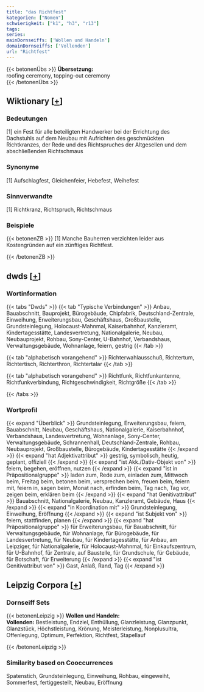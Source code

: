 ```yaml
---
title: "das Richtfest"
kategorien: ["Nomen"]
schwierigkeit: ["k1", "h3", "r13"]
tags:
series:
mainDornseiffs: ['Wollen und Handeln']
domainDornseiffs: ['Vollenden']
url: "Richtfest"
---
```


{{< betonenÜbs >}}
**Übersetzung:**  
roofing ceremony, topping-out ceremony  
{{< /betonenÜbs >}}

## Wiktionary [[+](https://de.wiktionary.org/wiki/Richtfest)]

### Bedeutungen
[1] ein Fest für alle beteiligten Handwerker bei der Errichtung des Dachstuhls auf dem Neubau mit Aufrichten des geschmückten Richtkranzes, der Rede und des Richtspruches der Altgesellen und dem abschließenden Richtschmaus  

### Synonyme
[1] Aufschlagfest, Gleichenfeier, Hebefest, Weihefest  

### Sinnverwandte
[1] Richtkranz, Richtspruch, Richtschmaus  

### Beispiele
{{< betonenZB >}}
[1] Manche Bauherren verzichten leider aus Kostengründen auf ein zünftiges Richtfest.  

{{< /betonenZB >}}


## dwds [[+](https://www.dwds.de/wb/Richtfest)]

### Wortinformation
{{< tabs "Dwds" >}}
{{< tab "Typische Verbindungen" >}}
Anbau, Bauabschnitt, Bauprojekt, Bürogebäude, Chipfabrik, Deutschland-Zentrale, Einweihung, Erweiterungsbau, Geschäftshaus, Großbaustelle, Grundsteinlegung, Holocaust-Mahnmal, Kaiserbahnhof, Kanzleramt, Kindertagesstätte, Landesvertretung, Nationalgalerie, Neubau, Neubauprojekt, Rohbau, Sony-Center, U-Bahnhof, Verbandshaus, Verwaltungsgebäude, Wohnanlage, feiern, gestrig
{{< /tab >}}

{{< tab "alphabetisch vorangehend" >}}
Richterwahlausschuß, Richtertum, Richtertisch, Richterthron, Richtertalar
{{< /tab >}}

{{< tab "alphabetisch vorangehend" >}}
Richtfunk, Richtfunkantenne, Richtfunkverbindung, Richtgeschwindigkeit, Richtgröße
{{< /tab >}}

{{< /tabs >}}

### Wortprofil
{{< expand "Überblick" >}} Grundsteinlegung, Erweiterungsbau, feiern, Bauabschnitt, Neubau, Geschäftshaus, Nationalgalerie, Kaiserbahnhof, Verbandshaus, Landesvertretung, Wohnanlage, Sony-Center, Verwaltungsgebäude, Schrannenhall, Deutschland-Zentrale, Rohbau, Neubauprojekt, Großbaustelle, Bürogebäude, Kindertagesstätte {{< /expand >}}
{{< expand "hat Adjektivattribut" >}} gestrig, symbolisch, heutig, geplant, offiziell {{< /expand >}}
{{< expand "ist Akk./Dativ-Objekt von" >}} feiern, begehen, eröffnen, nutzen {{< /expand >}}
{{< expand "ist in Präpositionalgruppe" >}} laden zum, Rede zum, einladen zum, Mittwoch beim, Freitag beim, betonen beim, versprechen beim, freuen beim, feiern mit, feiern in, sagen beim, Monat nach, erfinden beim, Tag nach, Tag vor, zeigen beim, erklären beim {{< /expand >}}
{{< expand "hat Genitivattribut" >}} Bauabschnitt, Nationalgalerie, Neubau, Kanzleramt, Gebäude, Haus {{< /expand >}}
{{< expand "in Koordination mit" >}} Grundsteinlegung, Einweihung, Eröffnung {{< /expand >}}
{{< expand "ist Subjekt von" >}} feiern, stattfinden, planen {{< /expand >}}
{{< expand "hat Präpositionalgruppe" >}} für Erweiterungsbau, für Bauabschnitt, für Verwaltungsgebäude, für Wohnanlage, für Bürogebäude, für Landesvertretung, für Neubau, für Kindertagesstätte, für Anbau, am Leipziger, für Nationalgalerie, für Holocaust-Mahnmal, für Einkaufszentrum, für U-Bahnhof, für Zentrale, auf Baustelle, für Grundschule, für Gebäude, für Botschaft, für Erweiterung {{< /expand >}}
{{< expand "ist Genitivattribut von" >}} Gast, Anlaß, Rand, Tag {{< /expand >}}

## Leipzig Corpora [[+](https://corpora.uni-leipzig.de/en/res?word=Richtfest&corpusId=deu_newscrawl-public_2018)]

### Dornseiff Sets
{{< betonenLeipzig >}}
**Wollen und Handeln:**  
**Vollenden:** Bestleistung, Endziel, Enthüllung, Glanzleistung, Glanzpunkt, Glanzstück, Höchstleistung, Krönung, Meisterleistung, Nonplusultra, Offenlegung, Optimum, Perfektion, Richtfest, Stapellauf  

{{< /betonenLeipzig >}}

### Similarity based on Cooccurrences
Spatenstich, Grundsteinlegung, Einweihung, Rohbau, eingeweiht, Sommerfest, fertiggestellt, Neubau, Eröffnung

